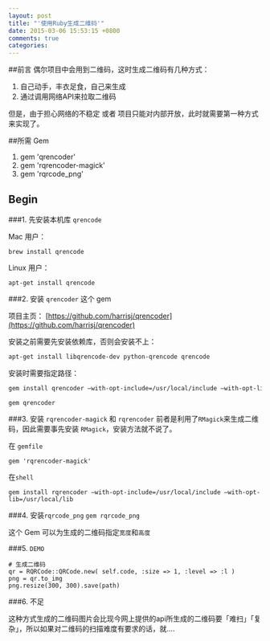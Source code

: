 ```yaml
---
layout: post
title: "'使用Ruby生成二维码'"
date: 2015-03-06 15:53:15 +0800
comments: true
categories: 
---
```

##前言
偶尔项目中会用到二维码，这时生成二维码有几种方式：

1. 自己动手，丰衣足食，自己来生成
2. 通过调用网络API来拉取二维码

但是，由于担心网络的不稳定 或者 项目只能对内部开放，此时就需要第一种方式来实现了。

##所需 Gem

1. gem 'qrencoder'
2. gem 'rqrencoder-magick'
3. gem 'rqrcode_png'

## Begin
###1. 先安装本机库 `qrencode`

Mac 用户：
```
brew install qrencode
```

Linux 用户：
```
apt-get install qrencode
```

###2. 安装 `qrencoder` 这个 gem

项目主页： [https://github.com/harrisj/qrencoder](https://github.com/harrisj/qrencoder)

安装之前需要先安装依赖库，否则会安装不上：
```bash
apt-get install libqrencode-dev python-qrencode qrencode
```
安装时需要指定路径：
```bash
gem install qrencoder –with-opt-include=/usr/local/include –with-opt-lib=/usr/local/lib
```
`gem qrencoder`

###3. 安装 `rqrencoder-magick` 和 `rqrencoder`
前者是利用了`RMagick`来生成二维码，因此需要事先安装 `RMagick`，安装方法就不说了。

在 `gemfile`
```
gem 'rqrencoder-magick'
```

在`shell`
```
gem install rqrencoder –with-opt-include=/usr/local/include –with-opt-lib=/usr/local/lib
```

###4. 安装`rqrcode_png`
`gem rqrcode_png`

这个 Gem 可以为生成的二维码指定`宽度`和`高度`

###5. `DEMO`
```
# 生成二维码
qr = RQRCode::QRCode.new( self.code, :size => 1, :level => :l )
png = qr.to_img  
png.resize(300, 300).save(path)
```


###6. 不足

这种方式生成的二维码图片会比现今网上提供的api所生成的二维码要「难扫」「复杂」，所以如果对二维码的扫描难度有要求的话，就....